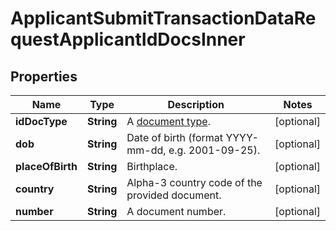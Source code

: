 

# ApplicantSubmitTransactionDataRequestApplicantIdDocsInner


## Properties

| Name | Type | Description | Notes |
|------------ | ------------- | ------------- | -------------|
|**idDocType** | **String** | A [document type](ref:add-id-documents#supported-document-types). |  [optional] |
|**dob** | **String** | Date of birth (format YYYY-mm-dd, e.g. 2001-09-25). |  [optional] |
|**placeOfBirth** | **String** | Birthplace. |  [optional] |
|**country** | **String** | Alpha-3 country code of the provided document. |  [optional] |
|**number** | **String** | A document number. |  [optional] |



